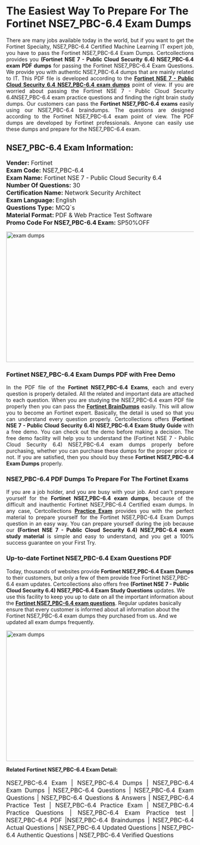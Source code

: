 <h1>The Easiest Way To Prepare For The Fortinet NSE7_PBC-6.4 Exam Dumps</h1> <p style="text-align:justify">There are many jobs available today in the world, but if you want to get the Fortinet Specialty, NSE7_PBC-6.4 Certified Machine Learning IT expert job, you have to pass the Fortinet NSE7_PBC-6.4 Exam Dumps. Certcollections provides you <strong>(Fortinet NSE 7 - Public Cloud Security 6.4) NSE7_PBC-6.4 exam PDF dumps</strong> for passing the Fortinet NSE7_PBC-6.4 Exam Questions. We provide you with authentic NSE7_PBC-6.4 dumps that are mainly related to IT. This PDF file is developed according to the <a href="https://www.certsofficial.com/fortinet/nse7_pbc-6.4-questions"><strong>Fortinet NSE 7 - Public Cloud Security 6.4 NSE7_PBC-6.4 exam dumps</strong></a> point of view. If you are worried about passing the Fortinet NSE 7 - Public Cloud Security 6.4NSE7_PBC-6.4 exam practice questions and finding the right brain study dumps. Our customers can pass the <strong>Fortinet NSE7_PBC-6.4 exams </strong>easily using our NSE7_PBC-6.4 braindumps. The questions are designed according to the Fortinet NSE7_PBC-6.4 exam point of view. The PDF dumps are developed by Fortinet professionals. Anyone can easily use these dumps and prepare for the NSE7_PBC-6.4 exam.</p> <h2><strong>NSE7_PBC-6.4 Exam Information:</strong></h2> <p><span style="font-size:16px"><strong>Vender:</strong> Fortinet<br /> <strong>Exam Code:</strong> NSE7_PBC-6.4<br /> <strong>Exam Name:</strong> Fortinet NSE 7 - Public Cloud Security 6.4<br /> <strong>Number Of Questions:</strong> 30<br /> <strong>Certification Name:</strong> Network Security Architect<br /> <strong>Exam Language: </strong>English<br /> <strong>Questions Type:</strong> MCQ`s<br /> <strong>Material Format: </strong>PDF & Web Practice Test Software<br /> <strong>Promo Code For NSE7_PBC-6.4 Exam:</strong> SP50%OFF</span></p> <p><a href="https://www.certsofficial.com/fortinet/nse7_pbc-6.4-questions" rel="no-follow"><img alt="exam dumps" src="https://www.certcollections.com/uploads/content/certsofficial.jpg" style="height:350px; width:750px" /></a></p> <h3><strong>Fortinet NSE7_PBC-6.4 Exam Dumps PDF with Free Demo</strong></h3> <p style="text-align:justify">In the PDF file of the <strong>Fortinet NSE7_PBC-6.4 Exams</strong>, each and every question is properly detailed. All the related and important data are attached to each question. When you are studying the NSE7_PBC-6.4 exam PDF file properly then you can pass the <a href="https://www.certsofficial.com/fortinet-dumps"><strong>Fortinet BrainDumps</strong></a> easily. This will allow you to become an Fortinet expert. Basically, the detail is used so that you can understand every question properly. Certcollections offers <strong>(Fortinet NSE 7 - Public Cloud Security 6.4) NSE7_PBC-6.4 Exam Study Guide</strong> with a free demo. You can check out the demo before making a decision. The free demo facility will help you to understand the (Fortinet NSE 7 - Public Cloud Security 6.4) NSE7_PBC-6.4 exam dumps properly before purchasing, whether you can purchase these dumps for the proper price or not. If you are satisfied, then you should buy these <strong>Fortinet NSE7_PBC-6.4 Exam Dumps</strong> properly.</p> <h3><strong>NSE7_PBC-6.4 PDF Dumps To Prepare For The Fortinet Exams</strong></h3> <p style="text-align:justify">If you are a job holder, and you are busy with your job. And can't prepare yourself for the <strong>Fortinet NSE7_PBC-6.4 exam dumps</strong>, because of the difficult and inauthentic Fortinet NSE7_PBC-6.4 Certified exam dumps. In any case, Certcollections <strong><a href="https://www.certsofficial.com/">Practice Exam</a></strong> provides you with the perfect material to prepare yourself for the Fortinet NSE7_PBC-6.4 Exam Dumps question in an easy way. You can prepare yourself during the job because our <strong>(Fortinet NSE 7 - Public Cloud Security 6.4) NSE7_PBC-6.4 exam study material</strong> is simple and easy to understand, and you get a 100% success guarantee on your First Try.</p> <h3><strong>Up-to-date Fortinet NSE7_PBC-6.4 Exam Questions PDF</strong></h3> <p>Today, thousands of websites provide <strong>Fortinet NSE7_PBC-6.4 Exam Dumps</strong> to their customers, but only a few of them provide free Fortinet NSE7_PBC-6.4 exam updates. Certcollections also offers free <strong>(Fortinet NSE 7 - Public Cloud Security 6.4) NSE7_PBC-6.4 Exam Study Questions</strong> updates. We use this facility to keep you up to date on all the important information about the <a href="https://www.certsofficial.com/fortinet/nse7_pbc-6.4-questions"><strong>Fortinet NSE7_PBC-6.4 exam questions</strong></a>. Regular updates basically ensure that every customer is informed about all information about the Fortinet NSE7_PBC-6.4 exam dumps they purchased from us. And we updated all exam dumps frequently.</p> <p><a href="https://www.certsofficial.com/fortinet/nse7_pbc-6.4-questions"><img alt="exam dumps " src="https://www.certcollections.com/uploads/content/certsofficial2.jpg" style="height:350px; width:750px" /></a></p> <p style="text-align:justify"><span style="font-size:14px"><strong>Related Fortinet NSE7_PBC-6.4 Exam Detail:</strong></span><br /> <br /> <span style="font-size:16px">NSE7_PBC-6.4 Exam | NSE7_PBC-6.4 Dumps | NSE7_PBC-6.4 Exam Dumps | NSE7_PBC-6.4 Questions | NSE7_PBC-6.4 Exam Questions | NSE7_PBC-6.4 Questions & Answers | NSE7_PBC-6.4 Practice Test | NSE7_PBC-6.4 Practice Exam | NSE7_PBC-6.4 Practice Questions | NSE7_PBC-6.4 Exam Practice test | NSE7_PBC-6.4 PDF |NSE7_PBC-6.4 Braindumps | NSE7_PBC-6.4 Actual Questions | NSE7_PBC-6.4 Updated Questions | NSE7_PBC-6.4 Authentic Questions | NSE7_PBC-6.4 Verified Questions</span></p>
